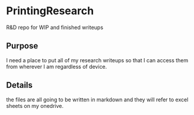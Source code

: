 # PrintingResearch
R&amp;D repo for WIP and finished writeups

## Purpose

I need a place to put all of my research writeups so that I can access them from wherever I am regardless of device.

## Details

the files are all going to be written in markdown and they will refer to excel sheets on my onedrive.
